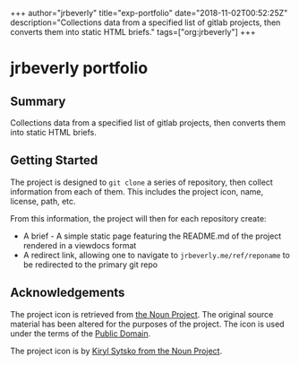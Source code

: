 +++
author="jrbeverly"
title="exp-portfolio"
date="2018-11-02T00:52:25Z"
description="Collections data from a specified list of gitlab projects, then converts them into static HTML briefs."
tags=["org:jrbeverly"]
+++

# jrbeverly portfolio

## Summary

Collections data from a specified list of gitlab projects, then converts them into static HTML briefs.

## Getting Started

The project is designed to `git clone` a series of repository, then collect information from each of them. This includes the project icon, name, license, path, etc.

From this information, the project will then for each repository create:

* A brief - A simple static page featuring the README.md of the project rendered in a viewdocs format
* A redirect link, allowing one to navigate to `jrbeverly.me/ref/reponame` to be redirected to the primary git repo

## Acknowledgements

The project icon is retrieved from [the Noun Project](docs/icon/icon.json). The original source material has been altered for the purposes of the project. The icon is used under the terms of the [Public Domain](https://creativecommons.org/publicdomain/zero/1.0/).

The project icon is by [Kiryl Sytsko from the Noun Project](https://thenounproject.com/term/case/134358/).